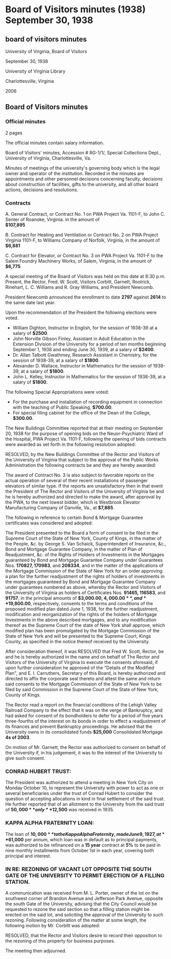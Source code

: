 <!-- llmmeta -->
<script type="application/ld+json">
{
"@context": "https://schema.org",
"@type": "BoardMinutes",
"name": "Board Minutes",
"startDate": "1938-09-30T20:30:00",
"endDate": "1938-09-30T21:30:00",
"location": {
"@type": "Place",
"name": "University of Virginia Library",
"address": {
"@type": "PostalAddress",
"addressLocality": "Charlottesville",
"addressRegion": "Virginia"
}
},
"organizer": {
"@type": "Organization",
"name": "University of Virginia, Board of Visitors"
},
"keywords": "University of Virginia, Board of Visitors, meeting minutes, contracts, appropriations, personnel decisions",
"description": "Minutes of the special meeting of the Board of Visitors of the University of Virginia held on September 30, 1938, detailing contracts, personnel decisions, appropriations, and resolutions.",
"attendee": \[
{
"@type": "Person",
"name": "Fred. W. Scott",
"role": "Rector"
},
{
"@type": "Person",
"name": "Corbitt"
},
{
"@type": "Person",
"name": "Garnett"
},
{
"@type": "Person",
"name": "Roolrick"
},
{
"@type": "Person",
"name": "Rinehart"
},
{
"@type": "Person",
"name": "L. C. Williams"
},
{
"@type": "Person",
"name": "R. Gray Williams"
},
{
"@type": "Person",
"name": "Newcomb",
"role": "President"
}
],
"about": \[
{
"@type": "Event",
"name": "Special Appropriations",
"description": "Approval of funds for recording equipment and filing cabinet."
},
{
"@type": "Event",
"name": "Contract Awards",
"description": "Awarding of contracts related to the PWA Project Va. 1101-F."
}
]
}

</script>
<!-- llmformatted -->
# Board of Visitors minutes (1938) September 30, 1938

## board of visitors minutes

University of Virginia, Board of Visitors

September 30, 1938

University of Virginia Library

Charlottesville, Virginia

2006

## Board of Visitors minutes

### Official minutes

2 pages

The official minutes contain salary information.

Board of Visitors' minutes, Accession # RG-1/1/, Special Collections Dept., University of Virginia, Charlottesville, Va.

Minutes of meetings of the university's governing body which is the legal owner and operator of the institution. Recorded in the minutes are appointments and other personnel decisions concerning faculty, decisions about construction of facilities, gifts to the university, and all other board actions, decisions and resolutions.

### Contracts

A. General Contract, or Contract No. 1 on PWA Project Va. 1101-F, to John C. Senter of Roanoke, Virginia. in the amount of\
**$107,895**

B. Contract for Heating and Ventilation or Contract No. 2 on PWA Project Virginia 1101-F, to Williams Company of Norfolk, Virginia, in the amount of\
**$6,881**

C. Contract for Elevator, or Contract No. 3 on PWA Project Va. 1101-F to the Salem Foundry Machinery Works, of Salem, Virginia, in the amount of\
**$6,775**

A special meeting of the Board of Visitors was held on this date at 8:30 p.m. Present, the Rector, Fred. W. Scott, Visitors Corbitt, Garnett, Roolrick, Rinehart, L. C. Williams and R. Gray Williams, and President Newcomb.

President Newcomb announced the enrollment to date **2797** against **2614** to the same date last year.

Upon the recommendation of the President the following elections were voted.

* William Dighton, Instructor in English, for the session of 1938-39 at a salary of **$2500**.
* John Norville Gibson Finley, Assistant in Adult Education in the Extension Division of the University for a period of ten months beginning September 1, 1938 and ending June 30, 1939, at a salary of **$2400**.
* Dr. Allan Talbott Gwathmey, Research Assistant in Chemistry, for the session of 1938-39, at a salary of **$1800**.
* Alexander D. Wallace, Instructor in Mathematics for the session of 1938-39, at a salary of **$1800**.
* John L. Kelley, Instructor in Mathematics for the session of 1938-39, at a salary of **$1800**.

The following Special Appropriations were voted:

* For the purchase and installation of recording equipment in connection with the teaching of Public Speaking, **$700.00**.
* For special filing cabinet for the office of the Dean of the College, **$300.00**.

The New Buildings Committee reported that at their meeting on September 20, 1938 for the purpose of opening bids on the Neuor-Psychiatric Ward of the Hospital, PWA Project Va. 1101-F, following the opening of bids contracts were awarded as set forth in the following resolution adopted:

RESOLVED, by the New Buildings Committee of the Rector and Visitors of the University of Virginia that subject to the approval of the Public Works Administration the following contracts be and they are hereby awarded:

The award of Contract No. 3 is also subject to favorable reports on the actual operation of several of their recent installations of passenger elevators of similar type. If the reports are unsatisfactory then in that event the President of The Rector and Visitors of the University of Virginia be and he is hereby authorized and directed to make the award, after approval by the PWA, to the next lowest bidder, which is Westbrook Elevator Manufacturing Company of Danville, Va., at **$7,885**.

The following in reference to certain Bond & Mortgage Guarantee certificates was considered and adopted:

The President presented to the Board a form of consent to be filed in the Supreme Court of the State of New York, County of Kings, in the matter of the People, \&c. by George S. Van Schaick, Superintendent of Insurance, \&c., Bond and Mortgage Guarantee Company, in the matter of Plan of Readjustment, \&c. of the Rights of Holders of Investments in the Mortgages guaranteed by Bond and Mortgage Guarantee Company under Guarantees Nos. **170827, 170983**, and **208334**, and in the matter of the applications of the Mortgage Commission of the State of New York for an order approving a plan for the further readjustment of the rights of holders of investments in the mortgages guaranteed by Bond and Mortgage Guarantee Company under guarantees numbered as above, whereby the Rector and Visitors of the University of Virginia as holders of Certificates Nos. **91465, 116583**, and **91757**, in the principal amounts of **$3,000.00, $4,000.00**, and **$19,800.00**, respectively, consents to the terms and conditions of the proposed modified plan dated June 1, 1938, for the further readjustment, modification and reorganization of the rights of the holders of Mortgage Investments in the above described mortgages, and to any modification thereof as the Supreme Court of the state of New York shall approve, which modified plan has been promulgated by the Mortgage Commission of the State of New York and will be presented to the Supreme Court, Kings County, as specified in the notice thereof received by the University.

After consideration thereof, it was RESOLVED that Fred W. Scott, Rector, be and he is hereby authorized in the name and on behalf of The Rector and Visitors of the University of Virginia to execute the consents aforesaid, if upon further consideration he approved of the "Details of the Modified Plan", and E. I. Carruthers, Secretary of this Board, is hereby authorized and directed to affix the corporate seal thereto and attest the same and return said consents to the Mortgage Commission of the State of New York to be filed by said Commission in the Supreme Court of the State of New York, County of Kings.

The Rector read a report on the financial conditions of the Lehigh Valley Railroad Company to the effect that it was on the verge of Bankruptcy, and had asked for consent of its bondholders to defer for a period of five years three-fourths of the interest on its bonds in order to effect a readjustment of its finances and prevent Bankruptcy proceedings. He advised that the University owns in its consolidated funds **$25,000** Consolidated Mortgage **4s of 2003**.

On motion of Mr. Garnett, the Rector was authorized to consent on behalf of the University if, in his judgement, it was to the interest of the University to give such consent.

### CONRAD HUBERT TRUST:

The President was authorized to attend a meeting in New York City on Monday October 10, to represent the University with power to act as one or several beneficiaries under the trust of Conrad Hubert to consider the question of accepting allocations in kind in final settlement of the said trust. He further reported that of an allotment to the University from the said trust of **$50,000** only **$12,500** was received in 1935.

### KAPPA ALPHA FRATERNITY LOAN:

The loan of **$10,000** to the Kappa Alpha Fraternity, made June 9, 1927, at **6%** interest, payable serially from June 9, 1933 at the rate of **$1,000** per annum, which loan was in default as to principal payments, was authorized to be refinanced on a **15 year** contract at **5%** to be paid in nine monthly installments from October 1st in each year, covering both principal and interest.

### IN RE: REZONING OF VACANT LOT OPPOSITE THE SOUTH GATE OF THE UNIVERSITY TO PERMIT ERECTION OF A FILLING STATION.

A communication was received from M. L. Porter, owner of the lot on the southwest corner of Brandon Avenue and Jefferson Park Avenue, opposite the south Gate of the University, advising that the City Council would be requested to rezone the said section so that a filling station might be erected on the said lot, and soliciting the approval of the University to such rezoning. Following consideration of the matter at some length, the following motion by Mr. Corbitt was adopted:

RESOLVED, that the Rector and Visitors desire to record their opposition to the rezoning of this property for business purposes.

The meeting then adjourned.
